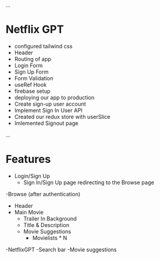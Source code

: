 
...
# Netflix GPT

- configured tailwind css
- Header
- Routing of app
- Login Form
- Sign Up Form
- Form Validation
- useRef Hook
- firebase setup
- deploying our app to production
- Create sign-up user account
- Implement Sign In User API
- Created our redux store with userSlice
- Imlemented Signout page

...
# Features
 - Login/Sign Up
    - Sign In/Sign Up page
    redirecting to the Browse page

 -Browse (after authentication)
   - Header
   - Main Movie
      - Trailer In Background 
      - Title & Description
      - Movie Suggestions
          - Movielists * N

 -NetflixGPT
   -Search bar
   -Movie suggestions         
